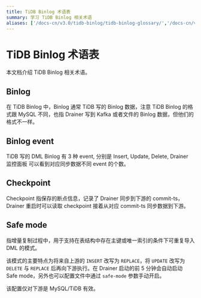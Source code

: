 ```yaml
---
title: TiDB Binlog 术语表
summary: 学习 TiDB Binlog 相关术语
aliases: ['/docs-cn/v3.0/tidb-binlog/tidb-binlog-glossary/','/docs-cn/v3.0/reference/tidb-binlog/glossary/']
---
```


# TiDB Binlog 术语表

本文档介绍 TiDB Binlog 相关术语。

## Binlog

在 TiDB Binlog 中，Binlog 通常 TiDB 写的 Binlog 数据，注意 TiDB Binlog 的格式跟 MySQL 不同，也指 Drainer 写到 Kafka 或者文件的 Binlog 数据，但他们的格式不一样。

## Binlog event

TiDB 写的 DML Binlog 有 3 种 event, 分别是 Insert, Update, Delete, Drainer 监控面板 可以看到对应同步数据不同 event 的个数。

## Checkpoint

Checkpoint 指保存的断点信息，记录了 Drainer 同步到下游的 commit-ts，Drainer 重启时可以读取 checkpoint 接着从对应 commit-ts 同步数据到下游。

## Safe mode

指增量复制过程中，用于支持在表结构中存在主键或唯一索引的条件下可重复导入 DML 的模式。

该模式的主要特点为将来自上游的 `INSERT` 改写为 `REPLACE`，将 `UPDATE` 改写为 `DELETE` 与 `REPLACE` 后再向下游执行。在 Drainer 启动的前 5 分钟会自动启动 Safe mode，另外也可以配置文件中通过 `safe-mode` 参数手动开启。

该配置仅对下游是 MySQL/TiDB 有效。
